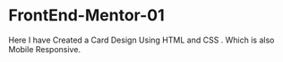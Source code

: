 # FrontEnd-Mentor-01
Here I have Created a Card Design Using HTML and CSS . Which is also Mobile Responsive.

